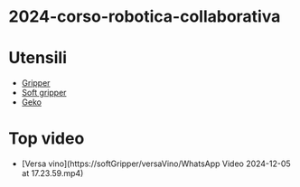 # 2024-corso-robotica-collaborativa

# Utensili

- [Gripper](gripper)
- [Soft gripper](softGripper)
- [Geko](geko)


# Top video

- [Versa vino](https://softGripper/versaVino/WhatsApp Video 2024-12-05 at 17.23.59.mp4)

